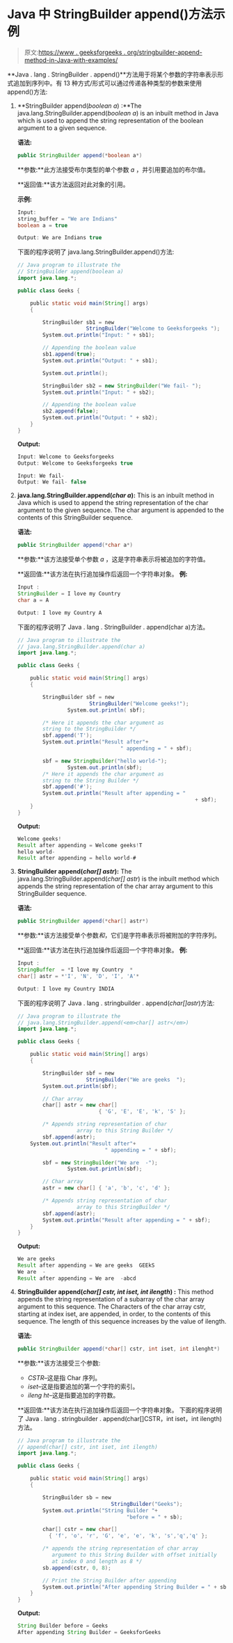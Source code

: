 # Java 中 StringBuilder append()方法示例

> 原文:[https://www . geeksforgeeks . org/stringbuilder-append-method-in-Java-with-examples/](https://www.geeksforgeeks.org/stringbuilder-append-method-in-java-with-examples/)

**Java . lang . StringBuilder . append()**方法用于将某个参数的字符串表示形式追加到序列中。有 13 种方式/形式可以通过传递各种类型的参数来使用 append()方法:

1.  **StringBuilder append(*boolean a*) :**The java.lang.StringBuilder.append(*boolean a*) is an inbuilt method in Java which is used to append the string representation of the boolean argument to a given sequence.

    **语法:**

    ```java
    public StringBuilder append(*boolean a*)
    ```

    **参数:**此方法接受布尔类型的单个参数 *a* ，并引用要追加的布尔值。

    **返回值:**该方法返回对此对象的引用。

    **示例:**

    ```java
    Input: 
    string_buffer = "We are Indians" 
    boolean a = true

    Output: We are Indians true

    ```

    下面的程序说明了 java.lang.StringBuilder.append()方法:

    ```java
    // Java program to illustrate the
    // StringBuilder append(boolean a)
    import java.lang.*;

    public class Geeks {

        public static void main(String[] args)
        {

            StringBuilder sb1 = new 
                          StringBuilder("Welcome to Geeksforgeeks ");
            System.out.println("Input: " + sb1);

            // Appending the boolean value
            sb1.append(true);
            System.out.println("Output: " + sb1);

            System.out.println();

            StringBuilder sb2 = new StringBuilder("We fail- ");
            System.out.println("Input: " + sb2);

            // Appending the boolean value
            sb2.append(false);
            System.out.println("Output: " + sb2);
        }
    }
    ```

    **Output:**

    ```java
    Input: Welcome to Geeksforgeeks 
    Output: Welcome to Geeksforgeeks true

    Input: We fail- 
    Output: We fail- false

    ```

2.  **java.lang.StringBuilder.append(*char a*):** This is an inbuilt method in Java which is used to append the string representation of the char argument to the given sequence. The char argument is appended to the contents of this StringBuilder sequence.

    **语法:**

    ```java
    public StringBuilder append(*char a*)
    ```

    **参数:**该方法接受单个参数 *a* ，这是字符串表示将被追加的字符值。

    **返回值:**该方法在执行追加操作后返回一个字符串对象。
    **例:**

    ```java
    Input :
    StringBuilder = I love my Country 
    char a = A

    Output: I love my Country A
    ```

    下面的程序说明了 Java . lang . StringBuilder . append(char a)方法。

    ```java
    // Java program to illustrate the
    // java.lang.StringBuilder.append(char a)
    import java.lang.*;

    public class Geeks {

        public static void main(String[] args)
        {

            StringBuilder sbf = new 
                           StringBuilder("Welcome geeks!");
                    System.out.println( sbf);

            /* Here it appends the char argument as
            string to the StringBuilder */
            sbf.append('T');
            System.out.println("Result after"+
                                     " appending = " + sbf);

            sbf = new StringBuilder("hello world-");
                    System.out.println(sbf);
            /* Here it appends the char argument as
            string to the String Builder */
            sbf.append('#');
            System.out.println("Result after appending = " 
                                                             + sbf);
        }
    }
    ```

    **Output:**

    ```java
    Welcome geeks!
    Result after appending = Welcome geeks!T
    hello world-
    Result after appending = hello world-#

    ```

3.  **StringBuilder append(*char[] astr*):** The java.lang.StringBuilder.append(*char[] astr*) is the inbuilt method which appends the string representation of the char array argument to this StringBuilder sequence.

    **语法:**

    ```java
    public StringBuilder append(*char[] astr*)
    ```

    **参数:**该方法接受单个参数*和*，它们是字符串表示将被附加的字符序列。

    **返回值:**该方法在执行追加操作后返回一个字符串对象。
    **例:**

    ```java
    Input :
    StringBuffer  = *I love my Country  * 
    char[] astr = *'I', 'N', 'D', 'I', 'A'*

    Output: I love my Country INDIA

    ```

    下面的程序说明了 Java . lang . stringbuilder . append(*char[]astr*)方法:

    ```java
    // Java program to illustrate the
    // java.lang.StringBuilder.append(<em>char[] astr</em>)
    import java.lang.*;

    public class Geeks {

        public static void main(String[] args)
        {

            StringBuilder sbf = new 
                          StringBuilder("We are geeks  ");
            System.out.println(sbf);

            // Char array
            char[] astr = new char[] 
                              { 'G', 'E', 'E', 'k', 'S' };

            /* Appends string representation of char
                       array to this String Builder */
            sbf.append(astr);
        System.out.println("Result after"+
                                " appending = " + sbf);

            sbf = new StringBuilder("We are  -");
                    System.out.println(sbf);

            // Char array
            astr = new char[] { 'a', 'b', 'c', 'd' };

            /* Appends string representation of char 
                       array to this StringBuilder */
            sbf.append(astr);
            System.out.println("Result after appending = " + sbf);
        }
    }
    ```

    **Output:**

    ```java
    We are geeks  
    Result after appending = We are geeks  GEEkS
    We are  -
    Result after appending = We are  -abcd

    ```

4.  **StringBuilder append(*char[] cstr, int iset, int ilength*) :** This method appends the string representation of a subarray of the char array argument to this sequence. The Characters of the char array cstr, starting at index iset, are appended, in order, to the contents of this sequence. The length of this sequence increases by the value of ilength.

    **语法:**

    ```java
    public StringBuilder append(*char[] cstr, int iset, int ilenght*)
    ```

    **参数:**该方法接受三个参数:

    *   *CSTR*–这是指 Char 序列。
    *   *iset*–这是指要追加的第一个字符的索引。
    *   *ileng ht*–这是指要追加的字符数。

    **返回值:**该方法在执行追加操作后返回一个字符串对象。
    下面的程序说明了 Java . lang . stringbuilder . append(char[]CSTR，int iset，int ilength)方法。

    ```java
    // Java program to illustrate the
    // append(char[] cstr, int iset, int ilength)
    import java.lang.*;

    public class Geeks {

        public static void main(String[] args)
        {

            StringBuilder sb = new 
                                  StringBuilder("Geeks");
            System.out.println("String Builder "+
                                       "before = " + sb);

            char[] cstr = new char[] 
              { 'f', 'o', 'r', 'G', 'e', 'e', 'k', 's','q','q' };

            /* appends the string representation of char array 
               argument to this String Builder with offset initially 
               at index 0 and length as 8 */
            sb.append(cstr, 0, 8);

            // Print the String Builder after appending
            System.out.println("After appending String Builder = " + sb);
        }
    }
    ```

    **Output:**

    ```java
    String Builder before = Geeks
    After appending String Builder = GeeksforGeeks

    ```